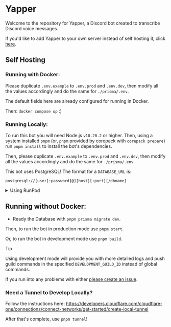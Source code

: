 # Yapper

Welcome to the repository for Yapper, a Discord bot created to transcribe Discord voice messages.

If you'd like to add Yapper to your own server instead of self hosting it, click [here](https://discord.com/oauth2/authorize?client_id=1189388666699788349).

## Self Hosting

### Running with Docker:

Please duplicate `.env.example` to `.env.prod` and `.env.dev`, then modify all the values accordingly and do the same for `./prisma/.env`.

The default fields here are already configured for running in Docker.

Then: `docker compose up` :)


### Running Locally:
To run this bot you will need Node.js `v18.20.2` or higher. Then, using a system installed `pnpm` (or, `pnpm` provided by corepack with `corepack prepare`) run `pnpm install` to install the bot's dependencies.

Then, please duplicate `.env.example` to `.env.prod` and `.env.dev`, then modify all the values accordingly and do the same for `./prisma/.env`.

This bot uses PostgreSQL! The format for a `DATABASE_URL` is:
```
postgresql://[user[:password]@][host][:port][/dbname]
```

<details>
<summary>Using RunPod</summary>
<br>

You will be asked for an `RUNPOD_API_KEY`, `RUNPOD_LQ_ENDPOINT_ID`, and `RUNPOD_HQ_ENDPOINT_ID`. 

From the [RunPod Console](https://runpod.io/console), select ["Serverless"](https://www.runpod.io/console/serverless), then ["Quick Deploy"](https://www.runpod.io/console/serverless/quick-deploy) and select "Faster Whisper". RunPod will recommend a 24 GB GPU, this is perfectly fine. However, feel free to switch to the "16 GB GPU".

For many developers, you may set your `RUNPOD_LQ_ENDPOINT_ID` *and* `RUNPOD_HQ_ENDPOINT_ID` to the value under the name "Faster Whisper", or whatever custom name you've provided:
![image](docs/runpod_endpoint.png)

Next, select ["Settings"](https://runpod.io/console/serverless/user/settings), expand "API Keys" and create a new API Key with "Read" permission. Write permissions will allow this API key to modify your account, which is probably not what you want. This key is your `RUNPOD_API_KEY`.
</details>

## Running without Docker:

* Ready the Database with `pnpm prisma migrate dev`.

Then, to run the bot in production mode use `pnpm start`.

Or, to run the bot in development mode use `pnpm build`.

> [!TIP]
> Using development mode will provide you with more detailed logs and push guild commands in the specified `DEVELOPMENT_GUILD_ID` instead of global commands.

If you run into any problems with either [please create an issue](/issues/new).

### Need a Tunnel to Develop Locally?

Follow the instructions here:
https://developers.cloudflare.com/cloudflare-one/connections/connect-networks/get-started/create-local-tunnel

After that's complete, use `pnpm tunnel`!
